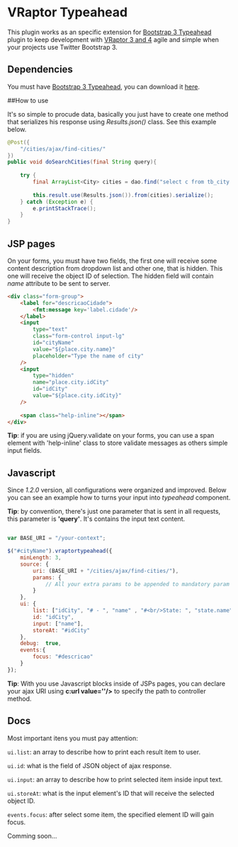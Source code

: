 
# VRaptor Typeahead

This plugin works as an specific extension for [Bootstrap 3 Typeahead](https://github.com/bassjobsen/Bootstrap-3-Typeahead) plugin to keep development with [VRaptor 3 and 4](http://www.vraptor.org) 
agile and simple when your projects use Twitter Bootstrap 3.

## Dependencies

You must have [Bootstrap 3 Typeahead](https://github.com/bassjobsen/Bootstrap-3-Typeahead), you can download it [here](https://github.com/bassjobsen/Bootstrap-3-Typeahead).

##How to use

It's so simple to procude data, basically you just have to create one method that serializes his response using *Results.json()* class. See this example below. 

```java
@Post({
	"/cities/ajax/find-cities/"
})
public void doSearchCities(final String query){
	
	try {
		final ArrayList<City> cities = dao.find("select c from tb_city c order by c.name");
		
		this.result.use(Results.json()).from(cities).serialize();
	} catch (Exception e) {
		e.printStackTrace();
	}
}
```

## JSP pages

On your forms, you must have two fields, the first one will receive some content description from dropdown list and other one, that is hidden. This one will receive the object ID of selection. The
hidden field will contain *name* attribute to be sent to server.

```html
<div class="form-group">
	<label for="descricaoCidade">
		<fmt:message key='label.cidade'/>
	</label>
	<input 
		type="text" 
		class="form-control input-lg" 
		id="cityName" 
		value="${place.city.name}"
		placeholder="Type the name of city"
	/>
	<input 
		type="hidden" 
		name="place.city.idCity"
		id="idCity" 
		value="${place.city.idCity}"
	/>
	
	<span class="help-inline"></span>
</div>
```

**Tip**: if you are using jQuery.validate on your forms, you can use a span element with 'help-inline' class to store validate messages as others simple input fields. 

## Javascript

Since *1.2.0* version, all configurations were organized and improved. Below you can see an example how to turns your input into *typeahead* component.

**Tip**: by convention, there's just one parameter that is sent in all requests, this parameter is **'query'**. It's contains the input text content.

```javascript

var BASE_URI = "/your-context";

$("#cityName").vraptortypeahead({
    minLength: 3,
    source: {
    	uri: (BASE_URI + "/cities/ajax/find-cities/"),
    	params: {
    		// All your extra params to be appended to mandatory param named as 'query'.
    	}
    },
    ui: {
        list: ["idCity", "# - ", "name" , "#<br/>State: ", "state.name"],
        id: "idCity",
        input: ["name"],
        storeAt: "#idCity"
    },
    debug:  true,
    events:{
    	focus: "#descricao"
    }
});
```
**Tip**: With you use Javascript blocks inside of JSPs pages, you can declare your ajax URI using **c:url value=''/>** to specify the path to controller method.

## Docs

Most important itens you must pay attention:

``ui.list``: an array to describe how to print each result item to user.

``ui.id``: what is the field of JSON object of ajax response.

``ui.input``: an array to describe how to print selected item inside input text.

``ui.storeAt``: what is the input element's ID that will receive the selected object ID.

``events.focus``: after select some item, the specified element ID will gain focus.

Comming soon...
